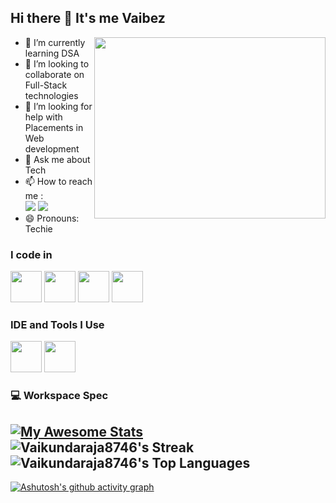 ## Hi there 👋 It's me Vaibez


<img align="right" width="370" height="290" src="https://i.pinimg.com/originals/47/f0/34/47f0342cec72b800463bf003eac1257e.gif">
                                            
- 🌱 I’m currently learning DSA
- 👯 I’m looking to collaborate on Full-Stack technologies
- 🤔 I’m looking for help with Placements in Web development
- 💬 Ask me about Tech
- 📫 How to reach me :
<br /> [<img src="https://img.shields.io/badge/Gmail-D14836?style=for-the-badge&logo=gmail&logoColor=white" />](mailto:kvrajakvraja57@gmail.com) [<img src="https://img.shields.io/badge/LinkedIn-0077B5?style=for-the-badge&logo=linkedin&logoColor=white" />](https://www.linkedin.com/in/vaikundaraja-a-k/)
- 😄 Pronouns: Techie
 

### I code in
<img height="50" width="50" src="https://img.icons8.com/color/48/000000/java-coffee-cup-logo.png" /> <img height="50" width="50" src="https://img.icons8.com/color/48/000000/html-5.png" /> <img height="50" width="50" src="https://img.icons8.com/color/48/000000/css3.png" />
<img height="50" width="50" src="https://img.icons8.com/color/48/000000/javascript.png"/> 
### IDE and Tools I Use
<img height="50" width="50" src="https://img.icons8.com/color/48/000000/visual-studio-code-2019.png"/> <img height="50" width="50" src="https://img.icons8.com/color/50/000000/git.png"/> 


### 💻 Workspace Spec

[![My Awesome Stats](https://awesome-github-stats.azurewebsites.net/user-stats/Vaikundaraja8746?cardType=github&theme=github&preferLogin=false&Title=DDDDDD&Background=040101&Ring=DDDDDD&Text=FFFFFF)](https://git.io/awesome-stats-card)<br>
![Vaikundaraja8746's Streak](https://github-readme-streak-stats.herokuapp.com/?user=Vaikundaraja8746&theme=dark&hide_border=true)<br>
![Vaikundaraja8746's Top Languages](https://github-readme-stats.vercel.app/api/top-langs/?username=Vaikundaraja8746&theme=dark&show_icons=true&hide_border=true&layout=compact)<br>
---


[![Ashutosh's github activity graph](https://github-readme-activity-graph.vercel.app/graph?username=Vaikundaraja8746&bg_color=050505&color=fffaff&line=342acb&point=d3cfcf&area=true&hide_border=true)](https://github.com/ashutosh00710/github-readme-activity-graph)
